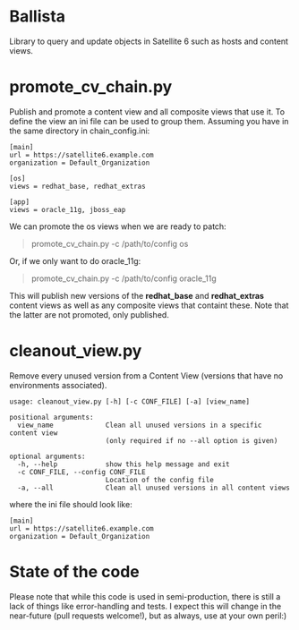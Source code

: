 # Ballista

Library to query and update objects in Satellite 6 such as hosts and content views.

# promote_cv_chain.py

Publish and promote a content view and all composite views that use it. To define the view an ini file can be used to group them.
Assuming you have in the same directory in chain_config.ini:

```
[main]
url = https://satellite6.example.com
organization = Default_Organization

[os]
views = redhat_base, redhat_extras

[app]
views = oracle_11g, jboss_eap
```
  
We can promote the os views when we are ready to patch:

> promote_cv_chain.py -c /path/to/config os

Or, if we only want to do oracle_11g:

> promote_cv_chain.py -c /path/to/config oracle_11g
  
This will publish new versions of the **redhat_base** and **redhat_extras** content views as well as any composite views that containt these. Note that the latter are not promoted, only published.

# cleanout_view.py

Remove every unused version from a Content View (versions that have no environments associated).

```
usage: cleanout_view.py [-h] [-c CONF_FILE] [-a] [view_name]

positional arguments:
  view_name             Clean all unused versions in a specific content view
                        (only required if no --all option is given)

optional arguments:
  -h, --help            show this help message and exit
  -c CONF_FILE, --config CONF_FILE
                        Location of the config file
  -a, --all             Clean all unused versions in all content views
```

where the ini file should look like:
```
[main]
url = https://satellite6.example.com
organization = Default_Organization
```

# State of the code

Please note that while this code is used in semi-production, there is still a lack of things like error-handling and
tests. I expect this will change in the near-future (pull requests welcome!), but as always, use at your own peril:)
